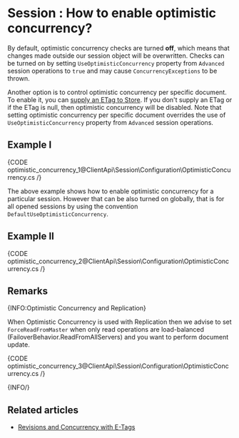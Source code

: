 # Session : How to enable optimistic concurrency?

By default, optimistic concurrency checks are turned **off**, which means that changes made outside our session object will be overwritten.
Checks can be turned on by setting `UseOptimisticConcurrency` property from `Advanced` session operations to `true` and may cause `ConcurrencyExceptions` to be thrown.   

Another option is to control optimistic concurrency per specific document.   
To enable it, you can [supply an ETag to Store](../storing-entities). If you don't supply an ETag or if the ETag is null, then optimistic concurrency will be disabled. 
Note that setting optimistic concurrency per specific document overrides the use of `UseOptimisticConcurrency` property from `Advanced` session operations.
## Example I

{CODE optimistic_concurrency_1@ClientApi\Session\Configuration\OptimisticConcurrency.cs /}

The above example shows how to enable optimistic concurrency for a particular session. However that can be also turned on globally, that is for all opened sessions 
by using the convention `DefaultUseOptimisticConcurrency`.

## Example II

{CODE optimistic_concurrency_2@ClientApi\Session\Configuration\OptimisticConcurrency.cs /}

## Remarks

{INFO:Optimistic Concurrency and Replication}

When Optimistic Concurrency is used with Replication then we advise to set `ForceReadFromMaster` when only read operations are load-balanced (FailoverBehavior.ReadFromAllServers) and you want to perform document update.

{CODE optimistic_concurrency_3@ClientApi\Session\Configuration\OptimisticConcurrency.cs /}

{INFO/}

## Related articles

- [Revisions and Concurrency with E-Tags](../../concurrency/revisions-and-concurrency-with-etags)